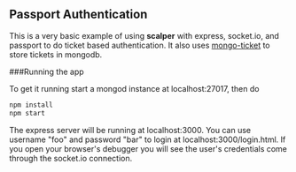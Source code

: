 ## Passport Authentication

This is a very basic example of using **scalper** with express, socket.io, and passport to do ticket based authentication.  It also uses [mongo-ticket](https://github.com/JoeWagner/mongo-ticket) to store tickets in mongodb.

###Running the app

To get it running start a mongod instance at localhost:27017, then do 
```bash
npm install
npm start
```
The express server will be running at localhost:3000.  You can use username "foo" and password "bar" to login at localhost:3000/login.html.  If you open your browser's debugger you will see the user's credentials come through the socket.io connection.

